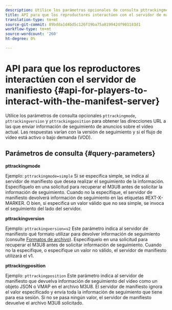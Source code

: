 ```yaml
---
description: Utilice los parámetros opcionales de consulta pttrackingmode, pttrackingversion y pttrackingposition para obtener las direcciones URL a las que enviar información de seguimiento de anuncios sobre el vídeo actual. Las respuestas varían con la versión de seguimiento y si el flujo de vídeo está activo o bajo demanda (VOD).
title: API para que los reproductores interactúen con el servidor de manifiesto
translation-type: tm+mt
source-git-commit: 89bdda1d4bd5c126f19ba75a819942df901183d1
workflow-type: tm+mt
source-wordcount: '260'
ht-degree: 0%

---
```



# API para que los reproductores interactúen con el servidor de manifiesto {#api-for-players-to-interact-with-the-manifest-server}

Utilice los parámetros de consulta opcionales `pttrackingmode`, `pttrackingversion` y `pttrackingposition` para obtener las direcciones URL a las que enviar información de seguimiento de anuncios sobre el vídeo actual. Las respuestas varían con la versión de seguimiento y si el flujo de vídeo está activo o bajo demanda (VOD).

## Parámetros de consulta {#query-parameters}

**pttrackingmode**

Ejemplo: `pttrackingmode=simple`
Si se especifica simple, se indica al servidor de manifiesto que desea realizar el seguimiento de la información.
Especifíquelo en una solicitud para recuperar el M3U8 antes de solicitar la información de seguimiento. Cuando no la especifique, el servidor de manifiesto devolverá información de seguimiento en las etiquetas #EXT-X-MARKER.
O bien, si especifica un valor válido que no sea simple, se invoca el seguimiento del lado del servidor.

**pttrackingversion**

Ejemplo: `pttrackingversion=v2`
Este parámetro indica al servidor de manifiesto qué formato utilizar para devolver información de seguimiento (consulte [Formatos de archivo](/help/primetime-ad-insertion/~old-msapi-topics/ms-list-file-formats/ms-api-file-formats.md)).
Especifíquelo en una solicitud para recuperar el M3U8 antes de solicitar información de seguimiento. Cuando no la especifique, o especifique un valor no válido, el servidor de manifiesto utilizará el v1.

**pttrackingposition**

Ejemplo: `pttrackingposition`
Este parámetro indica al servidor de manifiesto que devuelva información de seguimiento del vídeo como un objeto JSON o VMAP en el archivo M3U8. El servidor de manifiesto ignora el valor especificado y envía toda la información de seguimiento que tiene para esa sesión. Si no se pasa ningún valor, el servidor de manifiesto devuelve el archivo M3U8 solicitado.
